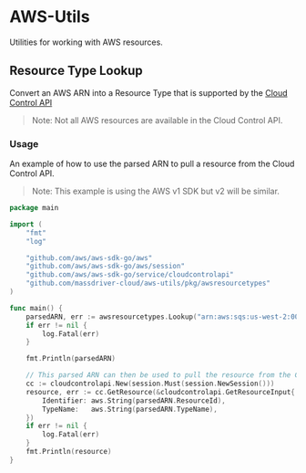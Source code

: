 # AWS-Utils

Utilities for working with AWS resources.

## Resource Type Lookup

Convert an AWS ARN into a Resource Type that is supported by the [Cloud Control API](https://docs.aws.amazon.com/cloudcontrolapi/latest/userguide/supported-resources.html)

> Note: Not all AWS resources are available in the Cloud Control API.

### Usage

An example of how to use the parsed ARN to pull a resource from the Cloud Control API.

> Note: This example is using the AWS v1 SDK but v2 will be similar.

```go
package main

import (
	"fmt"
	"log"

	"github.com/aws/aws-sdk-go/aws"
	"github.com/aws/aws-sdk-go/aws/session"
	"github.com/aws/aws-sdk-go/service/cloudcontrolapi"
	"github.com/massdriver-cloud/aws-utils/pkg/awsresourcetypes"
)

func main() {
	parsedARN, err := awsresourcetypes.Lookup("arn:aws:sqs:us-west-2:000000000000:myqueue")
	if err != nil {
		log.Fatal(err)
	}

	fmt.Println(parsedARN)

	// This parsed ARN can then be used to pull the resource from the Cloud Control API
	cc := cloudcontrolapi.New(session.Must(session.NewSession()))
	resource, err := cc.GetResource(&cloudcontrolapi.GetResourceInput{
		Identifier: aws.String(parsedARN.ResourceId),
		TypeName:   aws.String(parsedARN.TypeName),
	})
	if err != nil {
		log.Fatal(err)
	}
	fmt.Println(resource)
}
```
